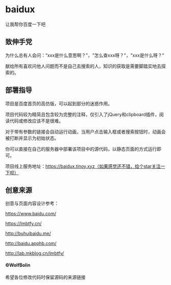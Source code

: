 # baidux
让我帮你百度一下吧

## 致伸手党

为什么总有人会问：“xxx是什么意思啊？”，"怎么查xxx呀？"，"xxx是什么呀？"

献给所有喜欢问他人问题而不是自己去搜索的人，知识的获取是需要脚踏实地去探索的。

## 部署指导

项目是百度首页的高仿版，可以起到部分的迷惑作用。

项目代码较为精简且包含较为完整的注释，仅引入了jQuery和clipboard插件，阅读代码或修改应该不是很难。

对于带有参数的链接会自动运行动画，当用户点击输入框或者搜索按钮时，动画会被打断并显示为初始状态。

你可以直接在自己的服务器中部署该项目中的源代码，以静态页面的方式运行即可。

项目线上服务地址：https://baidux.tinoy.xyz（如果感觉还不错，给个star关注一下呗）

## 创意来源

创意与页面内容设计参考：

https://www.baidu.com/

https://lmbtfy.cn/

http://buhuibaidu.me/

http://baidu.apphb.com/

http://lab.mkblog.cn/lmbtfy/

#### ©WolfBolin

希望各位修改代码时保留源码的来源链接